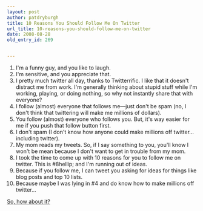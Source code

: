 ```yaml
---
layout: post
author: patdryburgh
title: 10 Reasons You Should Follow Me On Twitter
url_title: 10-reasons-you-should-follow-me-on-twitter
date: 2008-08-28
old_entry_id: 269


---
```


1. I'm a funny guy, and you like to laugh.
2. I'm sensitive, and you appreciate that.
3. I pretty much twitter all day, thanks to Twitterrific. I like that it doesn't distract me from work. I'm generally thinking about stupid stuff while I'm working, playing, or doing nothing, so why not instantly share that with everyone?
4. I follow (almost) everyone that follows me&mdash;just don't be spam (no, I don't think that twittering will make me millions of dollars).
5. You follow (almost) everyone who follows you. But, it's way easier for me if you push that follow button first.
6. I don't spam (I don't know how anyone could make millions off twitter… including twitter).
7. My mom reads my tweets. So, if I say something to you, you'll know I won't be mean because I don't want to get in trouble from my mom.
8. I took the time to come up with 10 reasons for you to follow me on twitter. This is #8hellip; and I'm running out of ideas.
9. Because if you follow me, I can tweet you asking for ideas for things like blog posts and top 10 lists.
10. Because maybe I was lying in #4 and do know how to make millions off twitter…

[So, how about it?](http://twitter.com/patdryburgh)